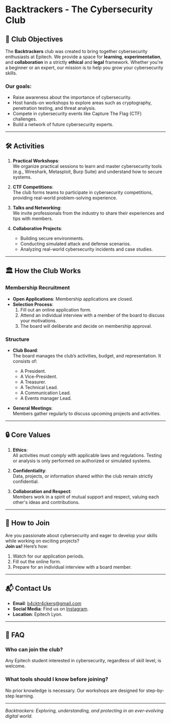 # Backtrackers - The Cybersecurity Club

## 🎯 **Club Objectives**
The **Backtrackers** club was created to bring together cybersecurity enthusiasts at Epitech. We provide a space for **learning**, **experimentation**, and **collaboration** in a strictly **ethical** and **legal** framework. Whether you're a beginner or an expert, our mission is to help you grow your cybersecurity skills.

### Our goals:
- Raise awareness about the importance of cybersecurity.  
- Host hands-on workshops to explore areas such as cryptography, penetration testing, and threat analysis.  
- Compete in cybersecurity events like Capture The Flag (CTF) challenges.  
- Build a network of future cybersecurity experts.

---

## 🛠️ **Activities**
1. **Practical Workshops**:  
   We organize practical sessions to learn and master cybersecurity tools (e.g., Wireshark, Metasploit, Burp Suite) and understand how to secure systems.

2. **CTF Competitions**:  
   The club forms teams to participate in cybersecurity competitions, providing real-world problem-solving experience.

3. **Talks and Networking**:  
   We invite professionals from the industry to share their experiences and tips with members.

4. **Collaborative Projects**:  
   - Building secure environments.  
   - Conducting simulated attack and defense scenarios.  
   - Analyzing real-world cybersecurity incidents and case studies.

---

## 🏛️ **How the Club Works**
### **Membership Recruitment**
- **Open Applications**: Membership applications are closed.  
- **Selection Process**:
  1. Fill out an online application form.  
  2. Attend an individual interview with a member of the board to discuss your motivations.  
  3. The board will deliberate and decide on membership approval.  

### **Structure**
- **Club Board**:  
   The board manages the club’s activities, budget, and representation. It consists of:  
   - A President.  
   - A Vice-President.  
   - A Treasurer.  
   - A Technical Lead.  
   - A Communication Lead.
   - A Events manager Lead.

- **General Meetings**:  
   Members gather regularly to discuss upcoming projects and activities.

---

## 🔒 **Core Values**
1. **Ethics**:  
   All activities must comply with applicable laws and regulations. Testing or analysis is only performed on authorized or simulated systems.

2. **Confidentiality**:  
   Data, projects, or information shared within the club remain strictly confidential.

3. **Collaboration and Respect**:  
   Members work in a spirit of mutual support and respect, valuing each other's ideas and contributions.

---

## 🤝 **How to Join**
Are you passionate about cybersecurity and eager to develop your skills while working on exciting projects?  
**Join us!** Here’s how:
1. Watch for our application periods.  
2. Fill out the online form.  
3. Prepare for an individual interview with a board member.

---

## 📬 **Contact Us**
- **Email**: b4cktr4ckers@gmail.com
- **Social Media**: Find us on [Instagram](https://www.instagram.com/b4cktr4ckers/).  
- **Location**: Epitech Lyon.

---

## 📌 **FAQ**
### Who can join the club?
Any Epitech student interested in cybersecurity, regardless of skill level, is welcome.

### What tools should I know before joining?  
No prior knowledge is necessary. Our workshops are designed for step-by-step learning.

---

_Backtrackers: Exploring, understanding, and protecting in an ever-evolving digital world._


